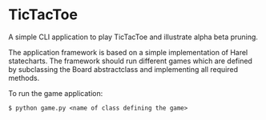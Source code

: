 # TicTacToe

A simple CLI application to play TicTacToe and illustrate alpha beta pruning. 

The application framework is based on a simple implementation of Harel statecharts. The framework should run different games which are defined by
subclassing the Board abstractclass and implementing all required methods. 

To run the game application: 

    $ python game.py <name of class defining the game> 
  
 
